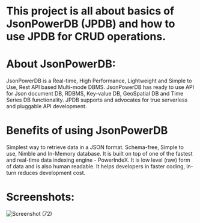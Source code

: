 # This project is all about basics of JsonPowerDB (JPDB) and how to use JPDB for CRUD operations.

# About JsonPowerDB:
JsonPowerDB is a Real-time, High Performance, Lightweight and Simple to Use, Rest API based Multi-mode DBMS. JsonPowerDB has ready to use API for Json document DB, RDBMS, Key-value DB, GeoSpatial DB and Time Series DB functionality. JPDB supports and advocates for true serverless and pluggable API development.

# Benefits of using JsonPowerDB
Simplest way to retrieve data in a JSON format.
Schema-free, Simple to use, Nimble and In-Memory database.
It is built on top of one of the fastest and real-time data indexing engine - PowerIndeX.
It is low level (raw) form of data and is also human readable.
It helps developers in faster coding, in-turn reduces development cost.

# Screenshots:
![Screenshot (72)](https://user-images.githubusercontent.com/59838695/107753809-9c28f400-6d46-11eb-8376-3d697b30d4d4.png)

